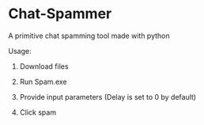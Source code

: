 # Chat-Spammer
A primitive chat spamming tool made with python

Usage:

1. Download files

2. Run Spam.exe

3. Provide input parameters (Delay is set to 0 by default)

4. Click spam

